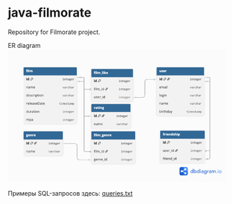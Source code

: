 # java-filmorate
Repository for Filmorate project.

ER diagram
![ERD_filmorate.png](src/main/resources/ERD_filmorate.png)

Примеры SQL-запросов здесь: [queries.txt](src/main/resources/SQL_queries.txt)
